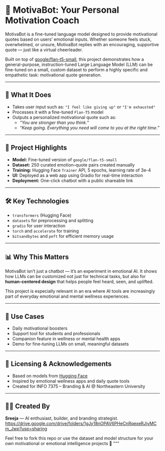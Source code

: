 # 💬 MotivaBot: Your Personal Motivation Coach

MotivaBot is a fine-tuned language model designed to provide motivational quotes based on users’ emotional inputs. Whether someone feels stuck, overwhelmed, or unsure, MotivaBot replies with an encouraging, supportive quote — just like a virtual cheerleader.

Built on top of [google/flan-t5-small](https://huggingface.co/google/flan-t5-small), this project demonstrates how a general-purpose, instruction-tuned Large Language Model (LLM) can be fine-tuned on a small, custom dataset to perform a highly specific and empathetic task: motivational quote generation.

---

## 🧠 What It Does

- Takes user input such as: `"I feel like giving up"` or `"I'm exhausted"`
- Processes it with a fine-tuned `Flan-T5` model
- Outputs a personalized motivational quote such as:
  - _“You are stronger than you think.”_
  - _“Keep going. Everything you need will come to you at the right time.”_

---

## 🎯 Project Highlights

- **Model:** Fine-tuned version of `google/flan-t5-small`
- **Dataset:** 250 curated emotion–quote pairs created manually
- **Training:** Hugging Face `Trainer` API, 5 epochs, learning rate of 3e-4
- **UI:** Deployed as a web app using Gradio for real-time interaction
- **Deployment:** One-click chatbot with a public shareable link

---

## 🛠️ Key Technologies

- `transformers` (Hugging Face)
- `datasets` for preprocessing and splitting
- `gradio` for user interaction
- `torch` and `accelerate` for training
- `bitsandbytes` and `peft` for efficient memory usage

---

## 📊 Why This Matters

MotivaBot isn’t just a chatbot — it’s an experiment in emotional AI. It shows how LLMs can be customized not just for technical tasks, but also for **human-centered design** that helps people feel heard, seen, and uplifted.

This project is especially relevant in an era where AI tools are increasingly part of everyday emotional and mental wellness experiences.

---

## 🚀 Use Cases

- Daily motivational boosters
- Support tool for students and professionals
- Companion feature in wellness or mental health apps
- Demo for fine-tuning LLMs on small, meaningful datasets

---

## 🧾 Licensing & Acknowledgements

- Based on models from [Hugging Face](https://huggingface.co/)
- Inspired by emotional wellness apps and daily quote tools
- Created for INFO 7375 – Branding & AI @ Northeastern University

---

## 🙋‍♀️ Created By

**Sreeja** — AI enthusiast, builder, and branding strategist.
https://drive.google.com/drive/folders/1gJy18nOPAV6PHeCnRqexeRJjvMCm_Jwp?usp=sharing

Feel free to fork this repo or use the dataset and model structure for your own motivational or emotional intelligence projects 💖
"""

